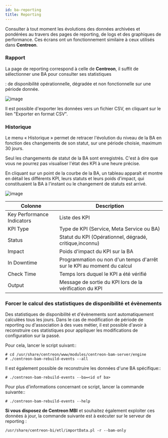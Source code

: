 ```yaml
---
id: ba-reporting
title: Reporting
---
```


Consulter à tout moment les évolutions des données archivées et
pondérées au travers des pages de reporting, de logs et des graphiques
de performance. Ces écrans ont un fonctionnement similaire à ceux
utilisés dans **Centreon**.

### Rapport

La page de reporting correspond à celle de **Centreon**, il suffit de sélectionner une BA pour consulter ses statistiques

:   de disponibilité opérationnelle, dégradée et non fonctionnelle sur
    une période donnée.

![image](assets/service-mapping/reporting.png)

Il est possible d'exporter les données vers un fichier CSV, en cliquant
sur le lien "Exporter en format CSV".

### Historique

Le menu « Historique » permet de retracer l'évolution du niveau de la
BA en fonction des changements de son statut, sur une période choisie,
maximum 30 jours.

Seul les changements de statut de la BA sont enregistrés. C'est à dire
que vous ne pourrez pas visualiser l'état des KPI à une heure précise.

En cliquant sur un point de la courbe de la BA, un tableau apparaît et
montre en détail les différents KPI, leurs statuts et leurs poids
d'impact, qui constituaient la BA à l'instant ou le changement de
statuts est arrivé.

![image](assets/service-mapping/logs.png)

  Colonne      |    Description
--------------------|--------------------------------------------------
  Key Performance Indicators   |  Liste des KPI
  KPI Type         |    Type de KPI (Service, Meta Service ou BA)
  Status         |      Statut du KPI (Opérationnel, dégradé, critique,inconnu)
  Impact         |      Poids d'impact du KPI sur la BA
  In Downtime      |    Programmation ou non d'un temps d'arrêt sur le KPI au moment du calcul
  Check Time      |     Temps lors duquel le KPI a été vérifié
  Output       |        Message de sortie du KPI lors de la vérification du KPI

### Forcer le calcul des statistiques de disponibilité et évènements

Des statistiques de disponibilité et d\'évènements sont automatiquement
calculées tous les jours. Dans le cas de modification de période de
reporting ou d\'association à des vues métier, il est possible d\'avoir
à reconstruire ces statistiques pour appliquer les modifications de
configuration sur la passé.

Pour cela, lancer le script suivant::

    # cd /usr/share/centreon/www/modules/centreon-bam-server/engine
    # ./centreon-bam-rebuild-events --all

Il est également possible de reconstruire les données d\'une BA
spécifique::

    # ./centreon-bam-rebuild-events --ba=<id of ba>

Pour plus d\'informations concernant ce script, lancer la commande
suivante::

    # ./centreon-bam-rebuild-events --help

**Si vous disposez de Centreon MBI** et souhaitez également exploiter
ces données à jour, la commande suivante est à exécuter sur le serveur
de reporting :

    /usr/share/centreon-bi/etl/importData.pl -r --bam-only
